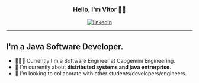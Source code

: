 
<div align="center">

### Hello, I'm Vitor 👋🏼

[![linkedin](https://img.shields.io/badge/linkedin-%230077B5.svg?&style=for-the-badge&logo=linkedin&logoColor=white)](https://www.linkedin.com/in/vitoraleluia)
</div>

---

## I'm a Java Software Developer.

- 👨🏼‍🎓 Currently I'm a Software Engineer at Capgemini Engineering.
- 📖 I’m currently about **distributed systems and java entrerprise**.
- 💭 I’m looking to collaborate with other students/developers/engineers.
